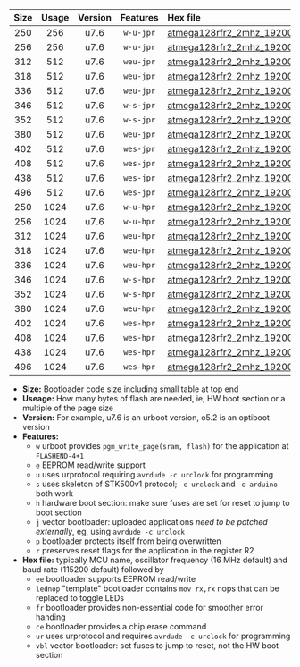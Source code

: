 |Size|Usage|Version|Features|Hex file|
|:-:|:-:|:-:|:-:|:--|
|250|256|u7.6|`w-u-jpr`|[atmega128rfr2_2mhz_19200bps_ur_vbl.hex](https://raw.githubusercontent.com/stefanrueger/urboot/main/atmega128rfr2_2mhz_19200bps_ur_vbl.hex)|
|256|256|u7.6|`w-u-jpr`|[atmega128rfr2_2mhz_19200bps_lednop_ur_vbl.hex](https://raw.githubusercontent.com/stefanrueger/urboot/main/atmega128rfr2_2mhz_19200bps_lednop_ur_vbl.hex)|
|312|512|u7.6|`weu-jpr`|[atmega128rfr2_2mhz_19200bps_ee_ur_vbl.hex](https://raw.githubusercontent.com/stefanrueger/urboot/main/atmega128rfr2_2mhz_19200bps_ee_ur_vbl.hex)|
|318|512|u7.6|`weu-jpr`|[atmega128rfr2_2mhz_19200bps_ee_lednop_ur_vbl.hex](https://raw.githubusercontent.com/stefanrueger/urboot/main/atmega128rfr2_2mhz_19200bps_ee_lednop_ur_vbl.hex)|
|336|512|u7.6|`weu-jpr`|[atmega128rfr2_2mhz_19200bps_ee_lednop_fr_ur_vbl.hex](https://raw.githubusercontent.com/stefanrueger/urboot/main/atmega128rfr2_2mhz_19200bps_ee_lednop_fr_ur_vbl.hex)|
|346|512|u7.6|`w-s-jpr`|[atmega128rfr2_2mhz_19200bps_vbl.hex](https://raw.githubusercontent.com/stefanrueger/urboot/main/atmega128rfr2_2mhz_19200bps_vbl.hex)|
|352|512|u7.6|`w-s-jpr`|[atmega128rfr2_2mhz_19200bps_lednop_vbl.hex](https://raw.githubusercontent.com/stefanrueger/urboot/main/atmega128rfr2_2mhz_19200bps_lednop_vbl.hex)|
|380|512|u7.6|`weu-jpr`|[atmega128rfr2_2mhz_19200bps_ee_lednop_fr_ce_ur_vbl.hex](https://raw.githubusercontent.com/stefanrueger/urboot/main/atmega128rfr2_2mhz_19200bps_ee_lednop_fr_ce_ur_vbl.hex)|
|402|512|u7.6|`wes-jpr`|[atmega128rfr2_2mhz_19200bps_ee_vbl.hex](https://raw.githubusercontent.com/stefanrueger/urboot/main/atmega128rfr2_2mhz_19200bps_ee_vbl.hex)|
|408|512|u7.6|`wes-jpr`|[atmega128rfr2_2mhz_19200bps_ee_lednop_vbl.hex](https://raw.githubusercontent.com/stefanrueger/urboot/main/atmega128rfr2_2mhz_19200bps_ee_lednop_vbl.hex)|
|438|512|u7.6|`wes-jpr`|[atmega128rfr2_2mhz_19200bps_ee_lednop_fr_vbl.hex](https://raw.githubusercontent.com/stefanrueger/urboot/main/atmega128rfr2_2mhz_19200bps_ee_lednop_fr_vbl.hex)|
|496|512|u7.6|`wes-jpr`|[atmega128rfr2_2mhz_19200bps_ee_lednop_fr_ce_vbl.hex](https://raw.githubusercontent.com/stefanrueger/urboot/main/atmega128rfr2_2mhz_19200bps_ee_lednop_fr_ce_vbl.hex)|
|250|1024|u7.6|`w-u-hpr`|[atmega128rfr2_2mhz_19200bps_ur.hex](https://raw.githubusercontent.com/stefanrueger/urboot/main/atmega128rfr2_2mhz_19200bps_ur.hex)|
|256|1024|u7.6|`w-u-hpr`|[atmega128rfr2_2mhz_19200bps_lednop_ur.hex](https://raw.githubusercontent.com/stefanrueger/urboot/main/atmega128rfr2_2mhz_19200bps_lednop_ur.hex)|
|312|1024|u7.6|`weu-hpr`|[atmega128rfr2_2mhz_19200bps_ee_ur.hex](https://raw.githubusercontent.com/stefanrueger/urboot/main/atmega128rfr2_2mhz_19200bps_ee_ur.hex)|
|318|1024|u7.6|`weu-hpr`|[atmega128rfr2_2mhz_19200bps_ee_lednop_ur.hex](https://raw.githubusercontent.com/stefanrueger/urboot/main/atmega128rfr2_2mhz_19200bps_ee_lednop_ur.hex)|
|336|1024|u7.6|`weu-hpr`|[atmega128rfr2_2mhz_19200bps_ee_lednop_fr_ur.hex](https://raw.githubusercontent.com/stefanrueger/urboot/main/atmega128rfr2_2mhz_19200bps_ee_lednop_fr_ur.hex)|
|346|1024|u7.6|`w-s-hpr`|[atmega128rfr2_2mhz_19200bps.hex](https://raw.githubusercontent.com/stefanrueger/urboot/main/atmega128rfr2_2mhz_19200bps.hex)|
|352|1024|u7.6|`w-s-hpr`|[atmega128rfr2_2mhz_19200bps_lednop.hex](https://raw.githubusercontent.com/stefanrueger/urboot/main/atmega128rfr2_2mhz_19200bps_lednop.hex)|
|380|1024|u7.6|`weu-hpr`|[atmega128rfr2_2mhz_19200bps_ee_lednop_fr_ce_ur.hex](https://raw.githubusercontent.com/stefanrueger/urboot/main/atmega128rfr2_2mhz_19200bps_ee_lednop_fr_ce_ur.hex)|
|402|1024|u7.6|`wes-hpr`|[atmega128rfr2_2mhz_19200bps_ee.hex](https://raw.githubusercontent.com/stefanrueger/urboot/main/atmega128rfr2_2mhz_19200bps_ee.hex)|
|408|1024|u7.6|`wes-hpr`|[atmega128rfr2_2mhz_19200bps_ee_lednop.hex](https://raw.githubusercontent.com/stefanrueger/urboot/main/atmega128rfr2_2mhz_19200bps_ee_lednop.hex)|
|438|1024|u7.6|`wes-hpr`|[atmega128rfr2_2mhz_19200bps_ee_lednop_fr.hex](https://raw.githubusercontent.com/stefanrueger/urboot/main/atmega128rfr2_2mhz_19200bps_ee_lednop_fr.hex)|
|496|1024|u7.6|`wes-hpr`|[atmega128rfr2_2mhz_19200bps_ee_lednop_fr_ce.hex](https://raw.githubusercontent.com/stefanrueger/urboot/main/atmega128rfr2_2mhz_19200bps_ee_lednop_fr_ce.hex)|

- **Size:** Bootloader code size including small table at top end
- **Useage:** How many bytes of flash are needed, ie, HW boot section or a multiple of the page size
- **Version:** For example, u7.6 is an urboot version, o5.2 is an optiboot version
- **Features:**
  + `w` urboot provides `pgm_write_page(sram, flash)` for the application at `FLASHEND-4+1`
  + `e` EEPROM read/write support
  + `u` uses urprotocol requiring `avrdude -c urclock` for programming
  + `s` uses skeleton of STK500v1 protocol; `-c urclock` and `-c arduino` both work
  + `h` hardware boot section: make sure fuses are set for reset to jump to boot section
  + `j` vector bootloader: uploaded applications *need to be patched externally*, eg, using `avrdude -c urclock`
  + `p` bootloader protects itself from being overwritten
  + `r` preserves reset flags for the application in the register R2
- **Hex file:** typically MCU name, oscillator frequency (16 MHz default) and baud rate (115200 default) followed by
  + `ee` bootloader supports EEPROM read/write
  + `lednop` "template" bootloader contains `mov rx,rx` nops that can be replaced to toggle LEDs
  + `fr` bootloader provides non-essential code for smoother error handing
  + `ce` bootloader provides a chip erase command
  + `ur` uses urprotocol and requires `avrdude -c urclock` for programming
  + `vbl` vector bootloader: set fuses to jump to reset, not the HW boot section
